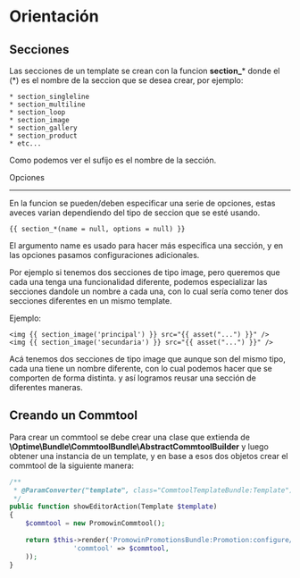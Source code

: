 Orientación
==========

Secciones
-------

Las secciones de un template se crean con la funcion **section_*** donde el (*) es el nombre de la seccion que se desea crear, por ejemplo:

    * section_singleline
    * section_multiline
    * section_loop
    * section_image
    * section_gallery
    * section_product
    * etc...
    
Como podemos ver el sufíjo es el nombre de la sección.

Opciones
_____

En la funcion se pueden/deben especificar una serie de opciones, estas aveces varian dependiendo del tipo de seccion que se esté usando.

```html+jinja
{{ section_*(name = null, options = null) }}
```

El argumento name es usado para hacer más especifica una sección, y en las opciones pasamos configuraciones adicionales.

Por ejemplo si tenemos dos secciones de tipo image, pero queremos que cada una tenga una funcionalidad diferente, podemos especializar las secciones dandole un nombre a cada una, con lo cual sería como tener dos secciones diferentes en un mismo template.

Ejemplo:

```html+jinja
<img {{ section_image('principal') }} src="{{ asset("...") }}" />
<img {{ section_image('secundaria') }} src="{{ asset("...") }}" />
```

Acá tenemos dos secciones de tipo image que aunque son del mismo tipo, cada una tiene un nombre diferente, con lo cual podemos hacer que se comporten de forma distinta. y así logramos reusar una sección de diferentes maneras.

Creando un Commtool
-------

Para crear un commtool se debe crear una clase que extienda de **\Optime\Bundle\CommtoolBundle\AbstractCommtoolBuilder**  y luego obtener una instancia de un template, y en base a esos dos objetos crear el commtool de la siguiente manera:

```php
/**
 * @ParamConverter("template", class="CommtoolTemplateBundle:Template")
 */
public function showEditorAction(Template $template)
{
    $commtool = new PromowinCommtool();
    
    return $this->render('PromowinPromotionsBundle:Promotion:configure/editor.html.twig', array(
                'commtool' => $commtool,
    ));
}
```
